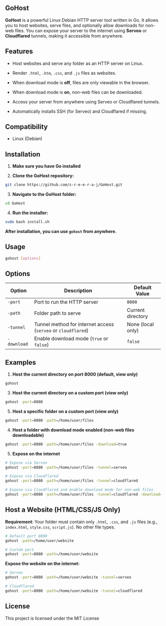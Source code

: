 ## GoHost
**GoHost** is a powerful Linux Debian HTTP server tool written in Go. It allows you to host websites, serve files, and optionally allow downloads for non-web files. You can expose your server to the internet using **Serveo** or **Cloudflared** tunnels, making it accessible from anywhere.

## Features

- Host websites and serve any folder as an HTTP server on Linux.

- Render `.html`, `.htm`, `.css`, and `.js` files as websites.

- When download mode is **off**, files are only viewable in the browser.

- When download mode is **on**, non-web files can be downloaded.

- Access your server from anywhere using Serveo or Cloudflared tunnels.

- Automatically installs SSH (for Serveo) and Cloudflared if missing.

## Compatibility
- Linux (Debian)

## Installation
1. **Make sure you have Go installed**
   
2. **Clone the GoHost repository:**
   
```bash
git clone https://github.com/s-r-e-e-r-a-j/GoHost.git
```
3. **Navigate to the GoHost folder:**

```bash
cd GoHost
```

4. **Run the installer:**

```bash
sudo bash install.sh
```
 **After installation, you can use `gohost` from anywhere.**

## Usage

```bash
gohost [options]
```

## Options

| Option      | Description                                                   | Default Value     |
|-------------|---------------------------------------------------------------|-------------------|
| `-port`     | Port to run the HTTP server                                   | `8000`            |
| `-path`     | Folder path to serve                                          | Current directory |
| `-tunnel`   | Tunnel method for internet access (`serveo` or `cloudflared`) | None (local only) |
| `-download` | Enable download mode (`true` or `false`)                      | `false`           |

## Examples
1. **Host the current directory on port 8000 (default, view only)**
```bash
gohost
```
3. **Host the current directory on a custom port (view only)**
```bash
gohost -port=8080
```
5. **Host a specific folder on a custom port (view only)**
```bash
gohost -port=8080 -path=/home/user/files
```
4. **Host a folder with download mode enabled (non-web files downloadable)**
```bash
gohost -port=8080 -path=/home/user/files -download=true
```
5. **Expose on the internet**
```bash
# Expose via Serveo 
gohost -port=8080 -path=/home/user/files -tunnel=serveo

# Expose via Cloudflared 
gohost -port=8080 -path=/home/user/files -tunnel=cloudflared

# Expose via Cloudflared and enable download mode for non-web files
gohost -port=8080 -path=/home/user/files -tunnel=cloudflared -download=true
```
## Host a Website (HTML/CSS/JS Only)

**Requirement**: Your folder must contain only `.html`, `.css`, and `.js` files
(e.g., `index.html`, `style.css`, `script.js`). No other file types.
```bash
# Default port 8000
gohost -path=/home/user/website

# Custom port
gohost -port=8080 -path=/home/user/website
```

**Expose the website on the internet:**
```bash
# Serveo
gohost -port=8080 -path=/home/user/website -tunnel=serveo

# Cloudflared
gohost -port=8080 -path=/home/user/website -tunnel=cloudflared
```
## License
This project is licensed under the MIT License
